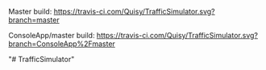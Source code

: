 Master build:
https://travis-ci.com/Quisy/TrafficSimulator.svg?branch=master

ConsoleApp/master build:
https://travis-ci.com/Quisy/TrafficSimulator.svg?branch=ConsoleApp%2Fmaster

"# TrafficSimulator" 
